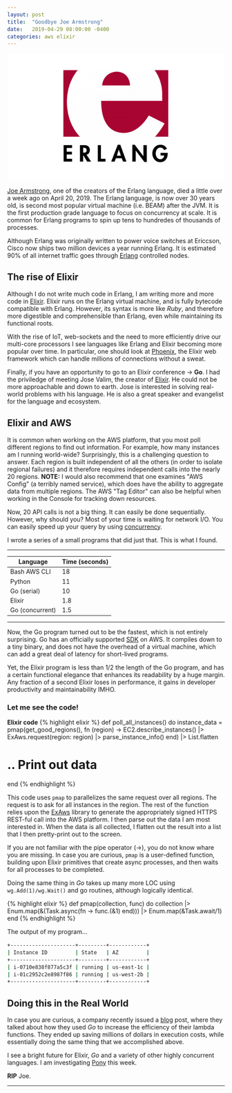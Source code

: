 ```yaml
---
layout: post
title:  "Goodbye Joe Armstrong"
date:   2019-04-29 08:00:00 -0400
categories: aws elixir
---
```

![Erlang logo](/images/erlang.jpg)

[Joe Armstrong](https://en.wikipedia.org/wiki/Joe_Armstrong_(programmer)), one of the creators of the Erlang language, died a little over a week ago on April 20, 2019. The Erlang language, is now over 30 years old, is second most popular virtual machine (i.e. BEAM) after the JVM. It is the first production grade language to focus on concurrency at scale.  It is common for Erlang programs to spin up tens to hundredes of thousands of processes.

Although Erlang was originally written to power voice switches at Ericcson, Cisco now ships two million devices a year running Erlang.  It is estimated 90% of all internet traffic goes through [Erlang](https://twitter.com/guieevc/status/1002494428748140544) controlled nodes.

## The rise of Elixir

Although I do not write much code in Erlang, I am writing more and more code in [Elixir](https://elixir-lang.org/).  Elixir runs on the Erlang virtual machine, and is fully bytecode compatible with Erlang.  However, its syntax is more like _Ruby_, and therefore more digestible and comprehensible than Erlang, even while maintaining its functional roots.

With the rise of IoT, web-sockets and the need to more efficiently drive our multi-core processors I see languages like Erlang and Elixir becoming more popular over time. In particular, one should look at [Phoenix](https://phoenixframework.org/), the Elixir web framework which can handle millions of connections without a sweat.

Finally, if you have an opportunity to go to an Elixir conference -> **Go**.  I had the priviledge of meeting Jose Valim, the creator of [Elixir](https://en.wikipedia.org/wiki/Elixir_(programming_language)).  He could not be more approachable and down to earth. Jose is interested in solving real-world problems with his language. He is also a great speaker and evangelist for the language and ecosystem.

## Elixir and AWS

It is common when working on the AWS platform, that you most poll different regions to find out information.  For example, how many instances am I running world-wide?  Surprisingly, this is a challenging question to answer.  Each region is built independent of all the others (in order to isolate regional failures) and it therefore requires independent calls into the nearly 20 regions. **NOTE:** I would also recommend that one examines "AWS Config" (a terribly named service), which does have the ability to aggregate data from multiple regions. The AWS "Tag Editor" can also be helpful when working in the Console for tracking down resources.

Now, 20 API calls is not a big thing.  It can easily be done sequentially.  However, why should you?  Most of your time is waiting for network I/O. You can easily speed up your query by using [concurrency](https://blog.golang.org/concurrency-is-not-parallelism).

I wrote a series of a small programs that did just that.  This is what I found.

---

| Language        | Time (seconds) |
|-----------------|----------------|
| Bash AWS CLI    | 18             |
| Python          | 11             |
| Go (serial)     | 10             |
| Elixir          | 1.8            |
| Go (concurrent) | 1.5            |

---

Now, the Go program turned out to be the fastest, which is not entirely surprising.  Go has an officially supported [SDK](https://github.com/aws/aws-sdk-go-v2) on AWS. It compiles down to a tiny binary, and does not have the overhead of a virtual machine, which can add a great deal of latency for short-lived programs.

Yet, the Elixir program is less than 1/2 the length of the Go program, and has a certain functional elegance that enhances its readability by a huge margin. Any fraction of a second Elixir loses in performance, it gains in developer productivity and maintainability IMHO.

### Let me see the code!

**Elixir code**
{% highlight elixir %}
def poll_all_instances() do
    instance_data =
      pmap(get_good_regions(), fn (region) ->
        EC2.describe_instances() |> ExAws.request(region: region) |> parse_instance_info() end)
      |> List.flatten

# .. Print out data
  end
{% endhighlight %}

This code uses `pmap` to parallelizes the same request over all regions. The request is to ask for all instances in the region.  The rest of the function relies upon the [ExAws](https://github.com/ex-aws/ex_aws) library to generate the appropriately signed HTTPS REST-ful call into the AWS platform. I then parse out the data I am most interested in.  When the data is all collected, I flatten out the result into a list that I then pretty-print out to the screen.

If you are not familiar with the pipe operator (->), you do not know whare you are missing. In case you are curious, `pmap` is a user-defined function, building upon Elixir primitives that create async processes, and then waits for all processes to be completed.

Doing the same thing in _Go_ takes up many more LOC using `wg.Add(1)/wg.Wait()` and go routines, although logically identical.

{% highlight elixir %}
  def pmap(collection, func) do
    collection
    |> Enum.map(&(Task.async(fn -> func.(&1) end))) |> Enum.map(&Task.await/1)
    end
{% endhighlight %}

The output of my program...
```bash
+---------------------+---------+------------+
| Instance ID         | State   | AZ         |
+---------------------+---------+------------+
| i-0710e838f877a5c3f | running | us-east-1c |
| i-01c2952c2e8987f86 | running | us-west-2b |
+---------------------+---------+------------+
```

## Doing this in the Real World

In case you are curious, a company recently issued a [blog](https://runbook.cloud/blog/posts/how-we-massively-reduced-our-aws-lambda-bill-with-go/) post, where they talked about how they used _Go_ to increase the efficiency of their lambda functions.  They ended up saving millions of dollars in execution costs, while essentially doing the same thing that we accomplished above.

I see a bright future for Elixir, _Go_ and a variety of other highly concurrent languages. I am investigating [Pony](https://www.ponylang.io/) this week.

**RIP** Joe.

___
